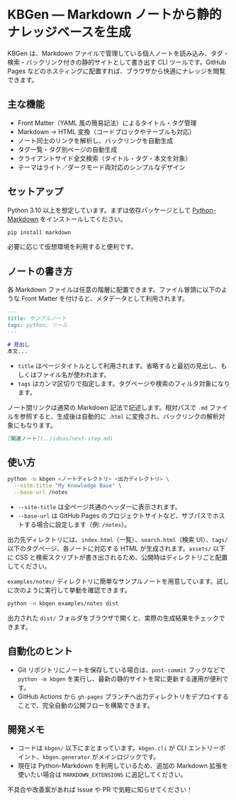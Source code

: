# KBGen — Markdown ノートから静的ナレッジベースを生成

KBGen は、Markdown ファイルで管理している個人ノートを読み込み、タグ・検索・バックリンク付きの静的サイトとして書き出す CLI ツールです。GitHub Pages などのホスティングに配置すれば、ブラウザから快適にナレッジを閲覧できます。

## 主な機能

- Front Matter（YAML 風の簡易記法）によるタイトル・タグ管理
- Markdown → HTML 変換（コードブロックやテーブルも対応）
- ノート同士のリンクを解析し、バックリンクを自動生成
- タグ一覧・タグ別ページの自動生成
- クライアントサイド全文検索（タイトル・タグ・本文を対象）
- テーマはライト／ダークモード両対応のシンプルなデザイン

## セットアップ

Python 3.10 以上を想定しています。まずは依存パッケージとして [Python-Markdown](https://python-markdown.github.io/) をインストールしてください。

```bash
pip install markdown
```

必要に応じて仮想環境を利用すると便利です。

## ノートの書き方

各 Markdown ファイルは任意の階層に配置できます。ファイル冒頭に以下のような Front Matter を付けると、メタデータとして利用されます。

```markdown
---
title: サンプルノート
tags: python, ツール
---

# 見出し
本文...
```

- `title` はページタイトルとして利用されます。省略すると最初の見出し、もしくはファイル名が使われます。
- `tags` はカンマ区切りで指定します。タグページや検索のフィルタ対象になります。

ノート間リンクは通常の Markdown 記法で記述します。相対パスで `.md` ファイルを参照すると、生成後は自動的に `.html` に変換され、バックリンクの解析対象にもなります。

```markdown
[関連ノート](../ideas/next-step.md)
```

## 使い方

```bash
python -m kbgen <ノートディレクトリ> <出力ディレクトリ> \
  --site-title "My Knowledge Base" \
  --base-url /notes
```

- `--site-title` は全ページ共通のヘッダーに表示されます。
- `--base-url` は GitHub Pages のプロジェクトサイトなど、サブパスでホストする場合に設定します（例: `/notes`）。

出力先ディレクトリには、`index.html`（一覧）、`search.html`（検索 UI）、`tags/` 以下のタグページ、各ノートに対応する HTML が生成されます。`assets/` 以下に CSS と検索スクリプトが書き出されるため、公開時はディレクトリごと配置してください。

`examples/notes/` ディレクトリに簡単なサンプルノートを用意しています。試しに次のように実行して挙動を確認できます。

```bash
python -m kbgen examples/notes dist
```

出力された `dist/` フォルダをブラウザで開くと、実際の生成結果をチェックできます。

## 自動化のヒント

- Git リポジトリにノートを保存している場合は、`post-commit` フックなどで `python -m kbgen` を実行し、最新の静的サイトを常に更新する運用が便利です。
- GitHub Actions から `gh-pages` ブランチへ出力ディレクトリをデプロイすることで、完全自動の公開フローを構築できます。

## 開発メモ

- コードは `kbgen/` 以下にまとまっています。`kbgen.cli` が CLI エントリーポイント、`kbgen.generator` がメインロジックです。
- 現在は Python-Markdown を利用しているため、追加の Markdown 拡張を使いたい場合は `MARKDOWN_EXTENSIONS` に追記してください。

不具合や改善案があれば Issue や PR で気軽に知らせてください！
